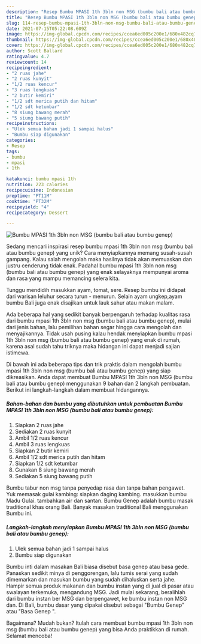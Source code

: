 ```yaml
---
description: "Resep Bumbu MPASI 1th 3bln non MSG (bumbu bali atau bumbu genep), Bikin Ngiler"
title: "Resep Bumbu MPASI 1th 3bln non MSG (bumbu bali atau bumbu genep), Bikin Ngiler"
slug: 114-resep-bumbu-mpasi-1th-3bln-non-msg-bumbu-bali-atau-bumbu-genep-bikin-ngiler
date: 2021-07-15T05:22:08.609Z
image: https://img-global.cpcdn.com/recipes/ccea6ed005c200e1/680x482cq70/bumbu-mpasi-1th-3bln-non-msg-bumbu-bali-atau-bumbu-genep-foto-resep-utama.jpg
thumbnail: https://img-global.cpcdn.com/recipes/ccea6ed005c200e1/680x482cq70/bumbu-mpasi-1th-3bln-non-msg-bumbu-bali-atau-bumbu-genep-foto-resep-utama.jpg
cover: https://img-global.cpcdn.com/recipes/ccea6ed005c200e1/680x482cq70/bumbu-mpasi-1th-3bln-non-msg-bumbu-bali-atau-bumbu-genep-foto-resep-utama.jpg
author: Scott Ballard
ratingvalue: 4.7
reviewcount: 14
recipeingredient:
- "2 ruas jahe"
- "2 ruas kunyit"
- "1/2 ruas kencur"
- "3 ruas lengkuas"
- "2 butir kemiri"
- "1/2 sdt merica putih dan hitam"
- "1/2 sdt ketumbar"
- "8 siung bawang merah"
- "5 siung bawang putih"
recipeinstructions:
- "Ulek semua bahan jadi 1 sampai halus"
- "Bumbu siap digunakan"
categories:
- Resep
tags:
- bumbu
- mpasi
- 1th

katakunci: bumbu mpasi 1th 
nutrition: 223 calories
recipecuisine: Indonesian
preptime: "PT11M"
cooktime: "PT32M"
recipeyield: "4"
recipecategory: Dessert

---
```



![Bumbu MPASI 1th 3bln non MSG (bumbu bali atau bumbu genep)](https://img-global.cpcdn.com/recipes/ccea6ed005c200e1/680x482cq70/bumbu-mpasi-1th-3bln-non-msg-bumbu-bali-atau-bumbu-genep-foto-resep-utama.jpg)

Sedang mencari inspirasi resep bumbu mpasi 1th 3bln non msg (bumbu bali atau bumbu genep) yang unik? Cara menyiapkannya memang susah-susah gampang. Kalau salah mengolah maka hasilnya tidak akan memuaskan dan justru cenderung tidak enak. Padahal bumbu mpasi 1th 3bln non msg (bumbu bali atau bumbu genep) yang enak selayaknya mempunyai aroma dan rasa yang mampu memancing selera kita.

Tunggu mendidih masukkan ayam, tomat, sere. Resep bumbu ini didapat dari warisan leluhur secara turun - menurun. Selain ayam ungkep,ayam bumbu Bali juga enak disajikan untuk lauk sahur atau makan malam.

Ada beberapa hal yang sedikit banyak berpengaruh terhadap kualitas rasa dari bumbu mpasi 1th 3bln non msg (bumbu bali atau bumbu genep), mulai dari jenis bahan, lalu pemilihan bahan segar hingga cara mengolah dan menyajikannya. Tidak usah pusing kalau hendak menyiapkan bumbu mpasi 1th 3bln non msg (bumbu bali atau bumbu genep) yang enak di rumah, karena asal sudah tahu triknya maka hidangan ini dapat menjadi sajian istimewa.


Di bawah ini ada beberapa tips dan trik praktis dalam mengolah bumbu mpasi 1th 3bln non msg (bumbu bali atau bumbu genep) yang siap dikreasikan. Anda dapat membuat Bumbu MPASI 1th 3bln non MSG (bumbu bali atau bumbu genep) menggunakan 9 bahan dan 2 langkah pembuatan. Berikut ini langkah-langkah dalam membuat hidangannya.

<!--inarticleads1-->

##### Bahan-bahan dan bumbu yang dibutuhkan untuk pembuatan Bumbu MPASI 1th 3bln non MSG (bumbu bali atau bumbu genep):

1. Siapkan 2 ruas jahe
1. Sediakan 2 ruas kunyit
1. Ambil 1/2 ruas kencur
1. Ambil 3 ruas lengkuas
1. Siapkan 2 butir kemiri
1. Ambil 1/2 sdt merica putih dan hitam
1. Siapkan 1/2 sdt ketumbar
1. Gunakan 8 siung bawang merah
1. Sediakan 5 siung bawang putih


Bumbu tabur non msg tanpa penyedap rasa dan tanpa bahan pengawet. Yuk memasak gulai kambing: siapkan daging kambing. masukkan bumbu Madu Gulai. tambahkan air dan santan. Bumbu Genep adalah bumbu masak traditional khas orang Bali. Banyak masakan traditional Bali menggunakan Bumbu ini. 

<!--inarticleads2-->

##### Langkah-langkah menyiapkan Bumbu MPASI 1th 3bln non MSG (bumbu bali atau bumbu genep):

1. Ulek semua bahan jadi 1 sampai halus
1. Bumbu siap digunakan


Bumbu inti dalam masakan Bali biasa disebut basa genep atau basa gede. Panaskan sedikit minya di penggorengan, lalu tumis serai yang sudah dimemarkan dan masukan bumbu yang sudah dihaluskan serta jahe. Hampir semua produk makanan dan bumbu instan yang di jual di pasar atau swalayan terkemuka, mengandung MSG. Jadi mulai sekarang, beralihlah dari bumbu instan ber MSG dan berpengawet, ke bumbu instan non MSG dan. Di Bali, bumbu dasar yang dipakai disebut sebagai &#34;Bumbu Genep&#34; atau &#34;Basa Genep &#34;. 

Bagaimana? Mudah bukan? Itulah cara membuat bumbu mpasi 1th 3bln non msg (bumbu bali atau bumbu genep) yang bisa Anda praktikkan di rumah. Selamat mencoba!
